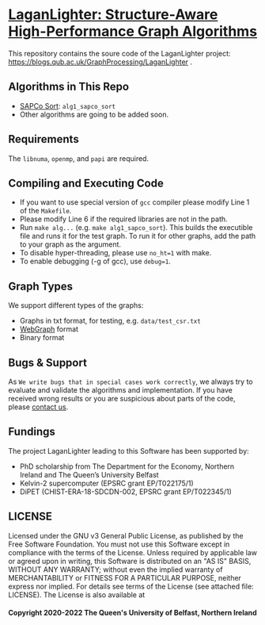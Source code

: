 # [LaganLighter:  Structure-Aware High-Performance Graph Algorithms](https://blogs.qub.ac.uk/GraphProcessing/LaganLighter/)

This repository contains the soure code of the LaganLighter project: https://blogs.qub.ac.uk/GraphProcessing/LaganLighter .

## Algorithms in This Repo
 - [SAPCo Sort](https://blogs.qub.ac.uk/graphprocessing/sapco-sort-optimizing-degree-ordering-for-power-law-graphs/): `alg1_sapco_sort` 
 - Other algorithms are going to be added soon. 

## Requirements
The `libnuma`, `openmp`, and `papi` are required.

## Compiling and Executing Code
 - If you want to use special version of `gcc` compiler please modify Line 1 of the `Makefile`.
 - Please modify Line 6 if the required libraries are not in the path.
 - Run `make alg...` (e.g. `make alg1_sapco_sort`). This builds the executible file and runs it for the test graph. To run it for other graphs, add the path to your graph as the argument.
 - To disable hyper-threading, please use `no_ht=1` with make.
 - To enable debugging (-g of gcc), use `debug=1`.

## Graph Types
We support different types of the graphs:
 - Graphs in txt format, for testing, e.g. `data/test_csr.txt`
 - [WebGraph](https://law.di.unimi.it/datasets.php) format
 - Binary format

## Bugs & Support
As ``We write bugs that in special cases work correctly``, we always try to evaluate and validate the algorithms and implementation. If you have received wrong results or you are suspicious about parts of the code, please [contact us](https://blogs.qub.ac.uk/GraphProcessing/LaganLighter). 

## Fundings
The project LaganLighter leading to this Software has been supported by:
 - PhD scholarship from The Department for the Economy, Northern Ireland and The Queen’s University Belfast 
 - Kelvin-2 supercomputer (EPSRC grant EP/T022175/1) 
 - DiPET (CHIST-ERA-18-SDCDN-002, EPSRC grant EP/T022345/1) 

## LICENSE
Licensed under the GNU v3 General Public License, as published by the Free Software Foundation. You must not use this Software except in compliance with the terms of the License. Unless required by applicable law or agreed upon in writing, this Software is distributed on an "AS IS" BASIS, WITHOUT ANY WARRANTY; without even the implied warranty of MERCHANTABILITY or FITNESS FOR A PARTICULAR PURPOSE, neither express nor implied. For details see terms of the License (see attached file: LICENSE). The License is also available at

#### Copyright 2020-2022 The Queen's University of Belfast, Northern Ireland
